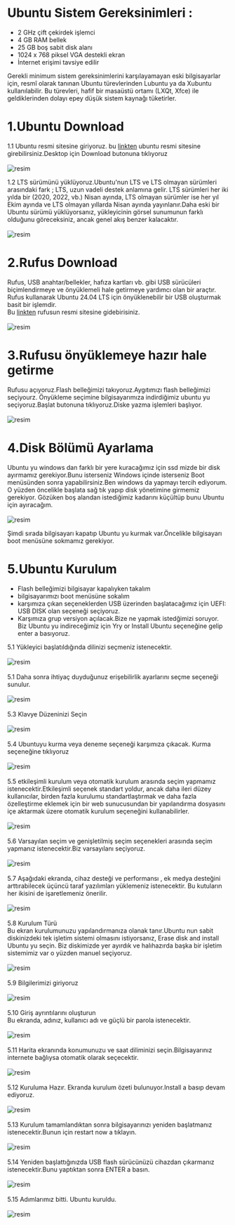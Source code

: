 # Ubuntu Sistem Gereksinimleri :
- 2 GHz çift çekirdek işlemci <br>
- 4 GB RAM bellek <br>
- 25 GB boş sabit disk alanı <br>
- 1024 x 768 piksel VGA destekli ekran <br>
- İnternet erişimi tavsiye edilir <br>

Gerekli minimum sistem gereksinimlerini karşılayamayan eski bilgisayarlar için, resmî olarak tanınan Ubuntu türevlerinden Lubuntu ya da Xubuntu kullanılabilir. Bu türevleri, hafif bir masaüstü ortamı (LXQt, Xfce) ile geldiklerinden dolayı epey düşük sistem kaynağı tüketirler.

# 1.Ubuntu Download
1.1
Ubuntu resmi sitesine giriyoruz. bu [linkten](www.ubuntu.com) ubuntu resmi sitesine girebilirsiniz.Desktop için Download butonuna tıklıyoruz <br><br>
![resim](resim1.png)

1.2
LTS sürümünü yüklüyoruz.Ubuntu'nun LTS ve LTS olmayan sürümleri arasındaki fark ; LTS, uzun vadeli destek anlamına gelir. LTS sürümleri her iki yılda bir (2020, 2022, vb.) Nisan ayında, LTS olmayan sürümler ise her yıl Ekim ayında ve LTS olmayan yıllarda Nisan ayında yayınlanır.Daha eski bir Ubuntu sürümü yüklüyorsanız, yükleyicinin görsel sunumunun farklı olduğunu göreceksiniz, ancak genel akış benzer kalacaktır.<br><br>
![resim](resim2.png)

# 2.Rufus Download 
Rufus, USB anahtar/bellekler, hafıza kartları vb. gibi USB sürücüleri biçimlendirmeye ve önyüklemeli hale getirmeye yardımcı olan bir araçtır. Rufus kullanarak Ubuntu 24.04 LTS için önyüklenebilir bir USB oluşturmak basit bir işlemdir.<br>
Bu [linkten](www.rufus.com) rufusun resmi sitesine gidebirisiniz.<br><br>
![resim](resim3.png)

# 3.Rufusu önyüklemeye hazır hale getirme
Rufusu açıyoruz.Flash belleğimizi takıyoruz.Aygıtımızı flash belleğimizi seçiyourz. Önyükleme seçimine bilgisayarımıza indirdiğimiz ubuntu yu seçiyoruz.Başlat butonuna tıklıyoruz.Diske yazma işlemleri başlıyor.<br><br>
![resim](resim_2024-10-26_231839525.png)

# 4.Disk Bölümü Ayarlama 
Ubuntu yu windows dan farklı bir yere kuracağımız için ssd mizde bir disk ayırmamız gerekiyor.Bunu isterseniz Windows içinde isterseniz Boot menüsünden sonra yapabilirsiniz.Ben windows da yapmayı tercih ediyorum. O yüzden öncelikle başlata sağ tık yapıp disk yönetimine girmemiz gerekiyor.
Gözüken boş alandan istediğimiz kadarını küçültüp bunu Ubuntu için ayıracağım.<br><br>
![resim](resim5.png)

Şimdi sırada bilgisayarı kapatıp Ubuntu yu kurmak var.Öncelikle bilgisayarı boot menüsüne sokmamız gerekiyor.

# 5.Ubuntu Kurulum 
- Flash belleğimizi bilgisayar kapalıyken takalım
- bilgisayarımızı boot menüsüne sokalım
- karşımıza çıkan seçeneklerden USB üzerinden başlatacağımız için UEFI: USB DISK olan seçeneği seçiyoruz.
- Karşımıza grup versiyon açılacak.Bize ne yapmak istedğimizi soruyor. Biz Ubuntu yu indireceğimiz için Yry or Install Ubuntu seçeneğine gelip enter a basıyoruz.

5.1 Yükleyici başlatıldığında dilinizi seçmeniz istenecektir.<br><br>
![resim](u1.jpeg)<br><br>
5.1 Daha sonra ihtiyaç duyduğunuz erişebilirlik ayarlarını seçme seçeneği sunulur.<br><br>
![resim](u2.jpeg)<br><br>
5.3 Klavye Düzeninizi Seçin <br><br>
![resim](u3.jpeg)<br><br>
5.4 Ubuntuyu kurma veya deneme seçeneği karşımıza çıkacak. Kurma seçeneğine tıklıyoruz<br><br>
![resim](u4.jpeg)<br><br>
5.5 etkileşimli kurulum veya otomatik kurulum arasında seçim yapmamız istenecektir.Etkileşimli seçenek standart yoldur, ancak daha ileri düzey kullanıcılar, birden fazla kurulumu standartlaştırmak ve daha fazla özelleştirme eklemek için bir web sunucusundan bir yapılandırma dosyasını içe aktarmak üzere otomatik kurulum seçeneğini kullanabilirler. <br><br>
![resim](u5.jpeg)<br><br>
5.6 Varsayılan seçim ve genişletilmiş seçim seçenekleri arasında seçim yapmanız istenecektir.Biz varsayılanı seçiyoruz. <br><br>
![resim](u6.jpeg)<br><br>
5.7 Aşağıdaki ekranda, cihaz desteği ve performansı , ek medya desteğini arttırabilecek üçüncü taraf yazılımları yüklemeniz istenecektir. Bu kutuların her ikisini de işaretlemeniz önerilir.<br><br>
![resim](u7.jpeg)<br><br>
5.8 Kurulum Türü <br>
Bu ekran kurulumunuzu yapılandırmanıza olanak tanır.Ubuntu nun sabit diskinizdeki tek işletim sistemi olmasını istiyorsanız, Erase disk and install Ubuntu yu seçin. Biz diskimizde yer ayırdık ve halıhazırda başka bir işletim sistemimiz var o yüzden manuel seçiyoruz.<br><br>
![resim](r1.jpeg)<br><br>
5.9 Bilgilerimizi giriyoruz <br><br>
![resim](r2.jpeg)<br><br>
5.10 Giriş ayrıntılarını oluşturun <br>
Bu ekranda, adınız, kullanıcı adı ve güçlü bir parola istenecektir. <br><br>
![resim](r3.jpeg)<br><br>
5.11 Harita ekranında konumunuzu ve saat diliminizi seçin.Bilgisayarınız internete bağlıysa otomatik olarak seçecektir. <br><br>
![resim](r4.jpeg)<br><br>
5.12 Kuruluma Hazır. Ekranda kurulum özeti bulunuyor.Install a basıp devam ediyoruz. <br><br>
![resim](r5.jpeg)<br><br>
5.13 Kurulum tamamlandıktan sonra bilgisayarınızı yeniden başlatmanız istenecektir.Bunun için restart now a tıklayın. <br><br>
![resim](r6.jpeg)<br><br>
5.14 Yeniden başlattığınızda USB flash sürücünüzü cihazdan çıkarmanız istenecektir.Bunu yaptıktan sonra ENTER a basın.<br><br>
![resim](r7.png)<br><br>
5.15 Adımlarımız bitti. Ubuntu kuruldu. <br><br>
![resim](r8.jpeg)<br><br>













